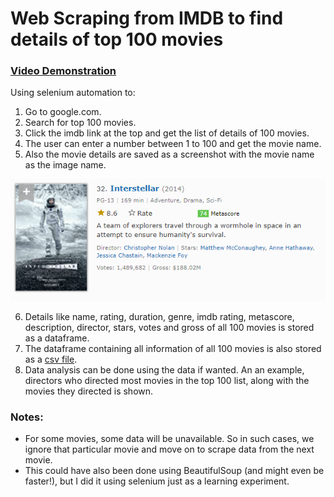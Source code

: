 # Web Scraping from IMDB to find details of top 100 movies

### [Video Demonstration](https://streamable.com/e/yrzzss)

Using selenium automation to:

1. Go to google.com.
2. Search for top 100 movies.
3. Click the imdb link at the top and get the list of details of 100 movies.
4. The user can enter a number between 1 to 100 and get the movie name.
5. Also the movie details are saved as a screenshot with the movie name as the image name.

![Interstellar](https://github.com/Prajwalsrinvas/web-scraping-projects/blob/main/7.%20IMDB%20Scraper/32.%20Interstellar%20(2014).png)

6. Details like name, rating, duration, genre, imdb rating, metascore, description, director, stars, votes and gross of all 100 movies is stored as a dataframe.
7. The dataframe containing all information of all 100 movies is also stored as a [csv file](https://github.com/Prajwalsrinvas/web-scraping-projects/blob/main/7.%20IMDB%20Scraper/Top%20100%20Movies%20data.csv).
8. Data analysis can be done using the data if wanted. An an example, directors who directed most movies in the top 100 list, along with the movies they directed is shown.


### Notes:
- For some movies, some data will be unavailable. So in such cases, we ignore that particular movie and move on to scrape data from the next movie.
- This could have also been done using BeautifulSoup (and might even be faster!), but I did it using selenium just as a learning experiment.


